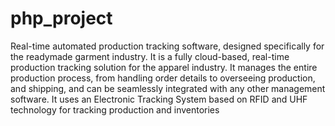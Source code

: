 # php_project
Real-time automated production tracking software, designed specifically for the readymade garment industry. It is a fully cloud-based, real-time production tracking solution for the apparel industry. It manages the entire production process, from handling order details to overseeing production, and shipping, and can be seamlessly integrated with any other management software. It uses an Electronic Tracking System based on RFID and UHF technology for tracking production and inventories
